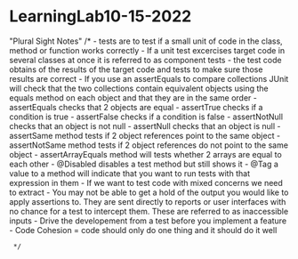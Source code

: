 # LearningLab10-15-2022

"Plural Sight Notes"
   /*
    - tests are to test if a small unit of code in the class, method or function works correctly
    - If a unit test excercises target code in several classes at once it is referred to as component tests
    - the test code obtains of the results of the target code and tests to make sure those results are correct
    - If you use an assertEquals to compare collections JUnit will check that the two collections contain equivalent objects using the equals method on each object and that they are in the same order
    - assertEquals checks that 2 objects are equal
    - assertTrue checks if a condition is true
    - assertFalse checks if a condition is false
    - assertNotNull checks that an object is not null
    - assertNull checks that an object is null
    - assertSame method tests if 2 object references point to the same object
    - assertNotSame method tests if 2 object references do not point to the same object
    - assertArrayEquals method will tests whether 2 arrays are equal to each other
    - @Disabled disables a test method but still shows it
    - @Tag a value to a method will indicate that you want to run tests with that expression in them
    - If we want to test code with mixed concerns we need to extract
    - You may not be able to get a hold of the output you would like to apply assertions to. They are sent directly to reports or user interfaces with no chance for a test to intercept them. These are referred to as inaccessible inputs
    - Drive the developement from a test before you implement a feature
    - Code Cohesion = code should only do one thing and it should do it well

     */
